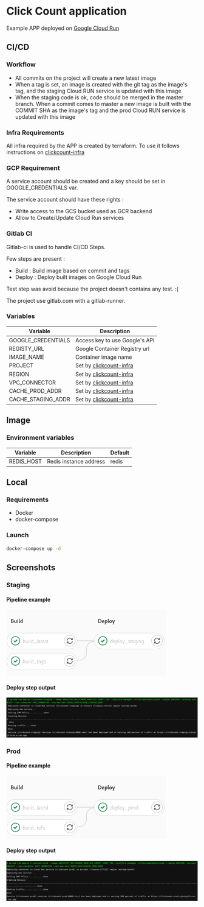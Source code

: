 # Click Count application

Example APP deployed on [Google Cloud Run](https://cloud.google.com/run)

## CI/CD

### Workflow

* All commits on the project will create a new latest image
* When a tag is set, an image is created with the git tag as the image's tag, and the staging Cloud RUN service is updated with this image
* When the staging code is ok, code should be merged in the master branch. When a commit comes to master a new image is built with the COMMIT SHA as the image's tag and the prod Cloud RUN service is updated with this image
### Infra Requirements

All infra required by the APP is created by terraform. To use it follows instructions on [clickcount-infra](https://github.com/Krast76/clickcount-infra)

### GCP Requirement

A service account should be created and a key should be set in GOOGLE_CREDENTIALS var.

The service account should have these rights :

* Write access to the GCS bucket used as GCR backend
* Allow to Create/Update Cloud Run services

### Gitlab CI

Gitlab-ci is used to handle CI/CD Steps.

Few steps are present :

* Build : Build image based on commit and tags
* Deploy : Deploy built images on Google Cloud Run

Test step was avoid because the project doesn't contains any test. :(

The project use gitlab.com with a gitlab-runner.

### Variables

Variable | Description
--- | --- 
GOOGLE_CREDENTIALS | Access key to use Google's API
REGISTY_URL | Google Container Registry url
IMAGE_NAME | Container image name
PROJECT | Set by [clickcount-infra](https://github.com/Krast76/clickcount-infra)
REGION | Set by [clickcount-infra](https://github.com/Krast76/clickcount-infra)
VPC_CONNECTOR | Set by [clickcount-infra](https://github.com/Krast76/clickcount-infra)
CACHE_PROD_ADDR | Set by [clickcount-infra](https://github.com/Krast76/clickcount-infra) 
CACHE_STAGING_ADDR | Set by [clickcount-infra](https://github.com/Krast76/clickcount-infra)

## Image

### Environment variables

Variable | Description | Default
--- | --- | ---
REDIS_HOST | Redis instance address | redis 

## Local

### Requirements

* Docker
* docker-compose

### Launch
```bash
docker-compose up -d
```


## Screenshots

### Staging

#### Pipeline example

![](./img/clickcount-staging.png)

#### Deploy step output

![](./img/clickcount-deploy-staging.png)

### Prod

#### Pipeline example

![](./img/clickcount-prod.png)

#### Deploy step output

![](./img/clickcount-deploy-prod.png)